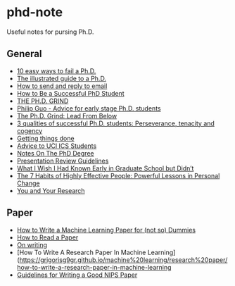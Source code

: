 # phd-note
Useful notes for pursing Ph.D.

## General

* [10 easy ways to fail a Ph.D.](https://matt.might.net/articles/ways-to-fail-a-phd/)
* [The illustrated guide to a Ph.D.](https://matt.might.net/articles/phd-school-in-pictures/)
* [How to send and reply to email](https://matt.might.net/articles/how-to-email/)
* [How to Be a Successful PhD Student](https://people.cs.umass.edu/~wallach/how_to_be_a_successful_phd_student.pdf)
* [THE PH.D. GRIND](https://www.google.com/url?sa=t&rct=j&q=&esrc=s&source=web&cd=&ved=2ahUKEwjflKmen93zAhWuGTQIHSbTAvUQFnoECAIQAQ&url=https%3A%2F%2Fwww.scholat.com%2Fteamwork%2Fteamworkdownloadscholar.html%3Fid%3D4924%26teamId%3D1158&usg=AOvVaw3UiYM4lJH25Y9GB3-mM-Ks)
* [Philip Guo - Advice for early stage Ph.D. students](https://www.jianshu.com/p/e24e5624b150)
* [The Ph.D. Grind: Lead From Below](https://cacm.acm.org/blogs/blog-cacm/155690-the-phd-grind-lead-from-below/fulltext)
* [3 qualities of successful Ph.D. students: Perseverance, tenacity and cogency](https://matt.might.net/articles/successful-phd-students/)
* [Getting things done](https://trans4mind.com/download-pdfs/Getting%20Things%20Done.pdf)
* [Advice to UCI ICS Students ](https://docs.google.com/document/d/1xjO9A3PEfej-a54YX-mIgCFI_Z71o22K2yvjbIzrXDU/edit)
* [Notes On The PhD Degree](http://www.cs.virginia.edu/~jwd/comer-phd.htm)
* [Presentation Review Guidelines](https://www.ics.uci.edu/~kay/courses/139w/presentationreview.html)
* [What I Wish I Had Known Early in Graduate School but Didn’t](http://idm-lab.org/advice.html)
* [The 7 Habits of Highly Effective People: Powerful Lessons in Personal Change](https://icrrd.com/media/01-11-2020-212827The%207%20Habits%20of%20Highly%20Effective%20People.pdf)
* [You and Your Research](http://www.cs.virginia.edu/~robins/YouAndYourResearch.html)


## Paper

* [How to Write a Machine Learning Paper for (not so) Dummies](https://icml.cc/Conferences/2002/craft.html)
* [How to Read a Paper](https://dl.acm.org/doi/pdf/10.1145/1273445.1273458)
* [On writing](http://users.ece.utexas.edu/~patt/writing/)
* [How To Write A Research Paper In Machine Learning](https://grigorisg9gr.github.io/machine%20learning/research%20paper/how-to-write-a-research-paper-in-machine-learning
* [Guidelines for Writing a Good NIPS Paper](https://nips.cc/Conferences/2015/PaperInformation/EvaluationCriteria#:~:text=Speech%20and%20Signal%20Processing&text=The%20quality%20bar%20for%20NIPS,acceptance%20rate%20is%20about%20half.)
